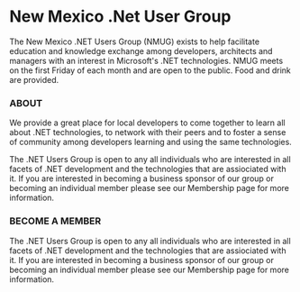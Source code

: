 # New Mexico .Net User Group

The New Mexico .NET Users Group (NMUG) exists to help facilitate education and knowledge exchange among developers, architects and managers with an interest in Microsoft's .NET technologies. NMUG meets on the first Friday of each month and are open to the public. Food and drink are provided.

### ABOUT

We provide a great place for local developers to come together to learn all about .NET technologies, to network with their peers and to foster a sense of community among developers learning and using the same technologies. 

The .NET Users Group is open to any all individuals who are interested in all facets of .NET development and the technologies that are assiociated with it. If you are interested in becoming a business sponsor of our group or becoming an individual member please see our Membership page for more information. 

### BECOME A MEMBER

The .NET Users Group is open to any all individuals who are interested in all facets of .NET development and the technologies that are assiociated with it. If you are interested in becoming a business sponsor of our group or becoming an individual member please see our Membership page for more information.
